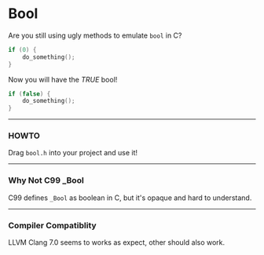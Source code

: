 # Bool
Are you still using ugly methods to emulate `bool` in C?
```c
if (0) {
    do_something();
}
```
Now you will have the *TRUE* bool!
```c
if (false) {
    do_something();
}
```
---
### HOWTO
Drag `bool.h` into your project and use it!

---
### Why Not C99 _Bool
C99 defines `_Bool` as boolean in C, but it's opaque and hard to understand.

---
### Compiler Compatiblity
LLVM Clang 7.0 seems to works as expect, other should also work.
